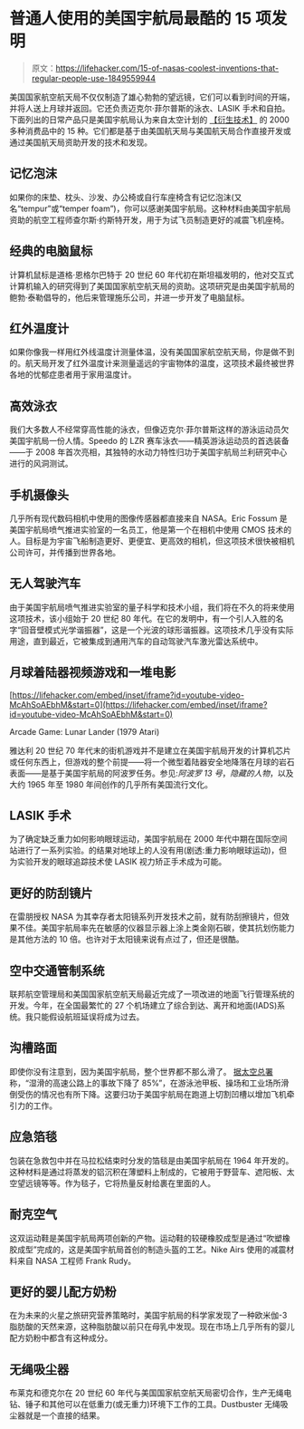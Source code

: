 # 普通人使用的美国宇航局最酷的 15 项发明

> 原文：<https://lifehacker.com/15-of-nasas-coolest-inventions-that-regular-people-use-1849559944>

美国国家航空航天局不仅仅制造了雄心勃勃的望远镜，它们可以看到时间的开端，并将人送上月球并返回。它还负责迈克尔·菲尔普斯的泳衣、LASIK 手术和自拍。下面列出的日常产品只是美国宇航局认为来自太空计划的 [【衍生技术】](https://spinoff.nasa.gov/) 的 2000 多种消费品中的 15 种。它们都是基于由美国航天局与美国航天局合作直接开发或通过美国航天局资助开发的技术和发现。



## 记忆泡沫

如果你的床垫、枕头、沙发、办公椅或自行车座椅含有记忆泡沫(又名“tempur”或“temper foam”)，你可以感谢美国宇航局。这种材料由美国宇航局资助的航空工程师查尔斯·约斯特开发，用于为试飞员制造更好的减震飞机座椅。

## 经典的电脑鼠标

计算机鼠标是道格·恩格尔巴特于 20 世纪 60 年代初在斯坦福发明的，他对交互式计算机输入的研究得到了美国国家航空航天局的资助。这项研究是由美国宇航局的鲍勃·泰勒倡导的，他后来管理施乐公司，并进一步开发了电脑鼠标。

## 红外温度计

如果你像我一样用红外线温度计测量体温，没有美国国家航空航天局，你是做不到的。航天局开发了红外温度计来测量遥远的宇宙物体的温度，这项技术最终被世界各地的忧郁症患者用于家用温度计。

## 高效泳衣

我们大多数人不经常穿高性能的泳衣，但像迈克尔·菲尔普斯这样的游泳运动员欠美国宇航局一份人情。Speedo 的 LZR 赛车泳衣——精英游泳运动员的首选装备——于 2008 年首次亮相，其独特的水动力特性归功于美国宇航局兰利研究中心进行的风洞测试。

## 手机摄像头

几乎所有现代数码相机中使用的图像传感器都直接来自 NASA。Eric Fossum 是美国宇航局喷气推进实验室的一名员工，他是第一个在相机中使用 CMOS 技术的人。目标是为宇宙飞船制造更好、更便宜、更高效的相机，但这项技术很快被相机公司许可，并传播到世界各地。

## 无人驾驶汽车

由于美国宇航局喷气推进实验室的量子科学和技术小组，我们将在不久的将来使用这项技术，该小组始于 20 世纪 80 年代。在它的发明中，有一个引人入胜的名字“回音壁模式光学谐振器”，这是一个光波的球形谐振器。这项技术几乎没有实际用途，直到最近，它被集成到通用汽车的自动驾驶汽车激光雷达系统中。

## 月球着陆器视频游戏和一堆电影

 [https://lifehacker.com/embed/inset/iframe?id=youtube-video-McAhSoAEbhM&start=0](https://lifehacker.com/embed/inset/iframe?id=youtube-video-McAhSoAEbhM&start=0)

<figcaption class="sc-1ptbguh-0 hxeMec caption">Arcade Game: Lunar Lander (1979 Atari)</figcaption> 

雅达利 20 世纪 70 年代末的街机游戏并不是建立在美国宇航局开发的计算机芯片或任何东西上，但游戏的整个前提——将一个微型着陆器安全地降落在月球的岩石表面——是基于美国宇航局的阿波罗任务。参见:*阿波罗 13 号*，*隐藏的人物*，以及大约 1965 年至 1980 年间创作的几乎所有美国流行文化。

## LASIK 手术

为了确定缺乏重力如何影响眼球运动，美国宇航局在 2000 年代中期在国际空间站进行了一系列实验。的结果对地球上的人没有用(剧透:重力影响眼球运动)，但为实验开发的眼球追踪技术使 LASIK 视力矫正手术成为可能。

## 更好的防刮镜片

在雷朋授权 NASA 为其幸存者太阳镜系列开发技术之前，就有防刮擦镜片，但效果不佳。美国宇航局率先在敏感的仪器显示器上涂上类金刚石碳，使其抗划伤能力是其他方法的 10 倍。也许对于太阳镜来说有点过了，但还是很酷。

## 空中交通管制系统

联邦航空管理局和美国国家航空航天局最近完成了一项改进的地面飞行管理系统的开发。今年，在全国最繁忙的 27 个机场建立了综合到达、离开和地面(IADS)系统。我只能假设航班延误将成为过去。

## 沟槽路面

即使你没有注意到，因为美国宇航局，整个世界都不那么滑了。 [据太空总署](https://www.nasa.gov/centers/langley/news/factsheets/Groove.html) 称，“湿滑的高速公路上的事故下降了 85%”，在游泳池甲板、操场和工业场所滑倒受伤的情况也有所下降。这要归功于美国宇航局在跑道上切割凹槽以增加飞机牵引力的工作。

## 应急箔毯

包装在急救包中并在马拉松结束时分发的箔毯是由美国宇航局在 1964 年开发的。这种材料是通过将蒸发的铝沉积在薄塑料上制成的，它被用于野营车、遮阳板、太空望远镜等等。作为毯子，它将热量反射给裹在里面的人。

## 耐克空气

这双运动鞋是美国宇航局两项创新的产物。运动鞋的较硬橡胶成型是通过“吹塑橡胶成型”完成的，这是美国宇航局首创的制造头盔的工艺。Nike Airs 使用的减震材料来自 NASA 工程师 Frank Rudy。

## 更好的婴儿配方奶粉

在为未来的火星之旅研究营养策略时，美国宇航局的科学家发现了一种欧米伽-3 脂肪酸的天然来源，这种脂肪酸以前只在母乳中发现。现在市场上几乎所有的婴儿配方奶粉中都含有这种成分。

## 无绳吸尘器

布莱克和德克尔在 20 世纪 60 年代与美国国家航空航天局密切合作，生产无绳电钻、锤子和其他可以在低重力(或无重力)环境下工作的工具。Dustbuster 无绳吸尘器就是一个直接的结果。